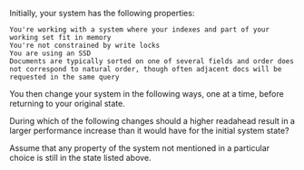 Initially, your system has the following properties:

    You're working with a system where your indexes and part of your working set fit in memory
    You're not constrained by write locks
    You are using an SSD
    Documents are typically sorted on one of several fields and order does not correspond to natural order, though often adjacent docs will be requested in the same query

You then change your system in the following ways, one at a time, before returning to your original state.

During which of the following changes should a higher readahead result in a larger performance increase than it would have for the initial system state?

Assume that any property of the system not mentioned in a particular choice is still in the state listed above.